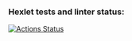 ### Hexlet tests and linter status:
[![Actions Status](https://github.com/fatalerror13/frontend-project-44/actions/workflows/hexlet-check.yml/badge.svg)](https://github.com/fatalerror13/frontend-project-44/actions)